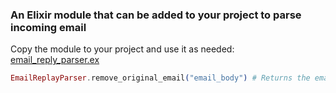 ### An Elixir module that can be added to your project to parse incoming email

Copy the module to your project and use it as needed: [email_reply_parser.ex](email_reply_parser.ex)

```elixir
EmailReplayParser.remove_original_email("email_body") # Returns the email body stripped with just the new email
```
